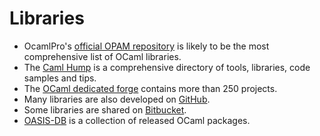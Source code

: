 <!-- ((! set title Libraries !)) -->

# Libraries
* OcamlPro's [official OPAM repository](http://opam.ocamlpro.com/pkg/)
 is likely to be the most comprehensive list of OCaml libraries.
* The [Caml Hump](http://caml.inria.fr//cgi-bin/hump.en.cgi) is a
 comprehensive directory of tools, libraries, code samples and tips.
* The [OCaml dedicated forge](http://forge.ocamlcore.org/) contains
 more than 250 projects.
* Many libraries are also developed on
 [GitHub](https://github.com/languages/OCaml).
* Some libraries are shared on
 [Bitbucket](https://bitbucket.org/repo/all/relevance?name=ocaml&language=ocaml).
* [OASIS-DB](http://oasis.ocamlcore.org/dev/home) is a collection of
 released OCaml packages.

